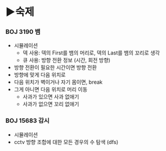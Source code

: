 # ▶숙제

### BOJ 3190 뱀
- 시뮬레이션
  - 덱 사용: 덱의 First를 뱀의 머리로, 덱의 Last를 뱀의 꼬리로 생각
  - 큐 사용: 방향 전환 정보 (시간, 회전 방향)
- 방향 전환이 필요한 시간이면 방향 전환
- 방향에 맞게 다음 위치로
- 다음 위치가 벽이거나 자기 몸이면, break
- 그게 아니면 다음 위치로 머리 이동
  - 사과가 있으면 사과 없애기
  - 사과가 없으면 꼬리 없애기

### BOJ 15683 감시
- 시뮬레이션
- cctv 방향 조합에 대한 모든 경우의 수 탐색 (dfs)

### 

### 

###

### 

### 

### 

            
